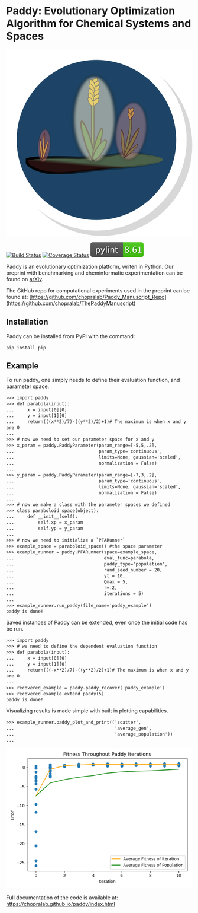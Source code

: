 
# Paddy: Evolutionary Optimization Algorithm for Chemical Systems and Spaces

![logo](https://github.com/chopralab/Paddy/blob/master/paddy.svg?raw=True)

[![Build Status](https://travis-ci.org/chopralab/paddy.svg?branch=master)](https://travis-ci.org/chopralab/paddy)
[![Coverage Status](https://coveralls.io/repos/github/chopralab/paddy/badge.svg?branch=master)](https://coveralls.io/github/chopralab/paddy?branch=master)
![pylint](https://github.com/chopralab/Paddy/blob/master/pylint.svg?raw=True)

Paddy is an evolutionary optimization platform, writen in Python.
Our preprint with benchmarking and cheminformatic experimentation can be found on [arXiv](https://arxiv.org/abs/2403.15101).

The GitHub repo for computational experiments used in the preprint can be found at: [https://github.com/chopralab/Paddy_Manuscript_Repo](https://github.com/chopralab/ThePaddyManuscript)

## Installation

Paddy can be installed from PyPI with the command:

```
pip install pip
```

## Example

To run paddy, one simply needs to define their evaluation function, and parameter space.

```
>>> import paddy
>>> def parabola(input):
...     x = input[0][0]
...     y = input[1][0]
...     return(((x**2)/7)-((y**2)/2)+1)# The maximum is when x and y are 0
...
>>> # now we need to set our parameter space for x and y
>>> x_param = paddy.PaddyParameter(param_range=[-5,5,.2],
...                                param_type='continuous',
...                                limits=None, gaussian='scaled',
...                                normalization = False)
...
>>> y_param = paddy.PaddyParameter(param_range=[-7,3,.2],
...                                param_type='continuous',
...                                limits=None, gaussian='scaled',
...                                normalization = False)
...
>>> # now we make a class with the parameter spaces we defined
>>> class paraboloid_space(object):
...     def __init__(self):
...         self.xp = x_param
...         self.yp = y_param
...
>>> # now we need to initialize a `PFARunner`
>>> example_space = paraboloid_space() #the space parameter
>>> example_runner = paddy.PFARunner(space=example_space,
...                                  eval_func=parabola,
...                                  paddy_type='population',
...                                  rand_seed_number = 20,
...                                  yt = 10,
...                                  Qmax = 5,
...                                  r=.2,
...                                  iterations = 5)
...
>>> example_runner.run_paddy(file_name='paddy_example')
paddy is done!
```
Saved instances of Paddy can be extended, even once the initial code has be run.

```
>>> import paddy
>>> # we need to define the dependent evaluation function
>>> def parabola(input):
...     x = input[0][0]
...     y = input[1][0]
...     return(((-x**2)/7)-((y**2)/2)+1)# The maximum is when x and y are 0
...
>>> recovered_example = paddy.paddy_recover('paddy_example')
>>> recovered_example.extend_paddy(5)
paddy is done!
```

Visualizing results is made simple with built in plotting capabilities.

```
>>> example_runner.paddy_plot_and_print(('scatter',
...                                      'average_gen',
...                                      'average_population'))
...
```
![example](example_figure.png)

Full documentation of the code is available at: https://chopralab.github.io/paddy/index.html
